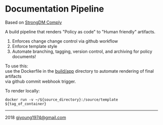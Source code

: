 # Documentation Pipeline    

Based on [StrongDM Comply](https://github.com/strongdm/comply)    

A build pipeline that renders "Policy as code" to "Human friendly" artifacts.
1. Enforces change change control via github workflow
1. Enforce template style
1. Automate  branching, tagging, version control, and archiving for policy documents!

To use this:     
use the Dockerfile in the [build/app](./build/app) directory to automate rendering of final artifacts    
via github commit webhook trigger.

To render locally:    
```
docker run -v ~/${source_directory}:/source/template ${tag_of_container}
```

---    
2018 gjyoung1974@gmail.com
